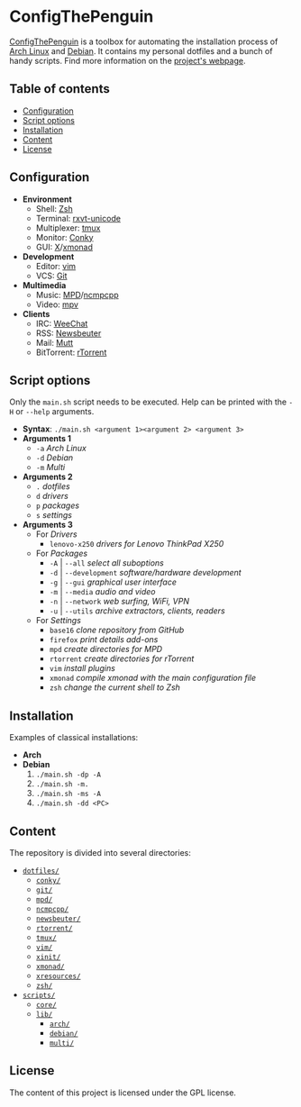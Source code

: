 # ConfigThePenguin
[ConfigThePenguin](https://github.com/sljrobin/ConfigThePenguin) is a toolbox for automating the installation process of [Arch Linux](https://www.archlinux.org/) and [Debian](https://www.debian.org/). It contains my personal dotfiles and a bunch of handy scripts. Find more information on the [project's webpage](https://sljrobin.org/work/configthepenguin).

## Table of contents
* [Configuration](https://github.com/sljrobin/ConfigThePenguin#configuration)
* [Script options](https://github.com/sljrobin/ConfigThePenguin#script-options)
* [Installation](https://github.com/sljrobin/ConfigThePenguin#installation)
* [Content](https://github.com/sljrobin/ConfigThePenguin#content)
* [License](https://github.com/sljrobin/ConfigThePenguin#license)

## Configuration
* __Environment__
    * Shell: [Zsh](http://www.zsh.org/)
    * Terminal: [rxvt-unicode](http://software.schmorp.de/pkg/rxvt-unicode.html)
    * Multiplexer: [tmux](https://tmux.github.io/)
    * Monitor: [Conky](https://github.com/brndnmtthws/conky)
    * GUI: [X](http://www.x.org/wiki/)/[xmonad](http://xmonad.org/)
* __Development__
    * Editor: [vim](http://www.vim.org/)
    * VCS: [Git](https://git-scm.com/)
* __Multimedia__
    * Music: [MPD](http://www.musicpd.org/)/[ncmpcpp](http://rybczak.net/ncmpcpp/)
    * Video: [mpv](https://mpv.io/)
* __Clients__
    * IRC: [WeeChat](https://weechat.org/)
    * RSS: [Newsbeuter](http://newsbeuter.org/)
    * Mail: [Mutt](http://www.mutt.org/)
    * BitTorrent: [rTorrent](https://rakshasa.github.io/rtorrent/)

## Script options
Only the `main.sh` script needs to be executed. Help can be printed with the `-H` or `--help` arguments.
* __Syntax__: `./main.sh <argument 1><argument 2> <argument 3>`
* __Arguments 1__
    * `-a` _Arch Linux_
    * `-d` _Debian_
    * `-m` _Multi_
* __Arguments 2__
    * `.` _dotfiles_
    * `d` _drivers_
    * `p` _packages_
    * `s` _settings_
* __Arguments 3__
    * For _Drivers_
        * `lenovo-x250` _drivers for Lenovo ThinkPad X250_
    * For _Packages_
        * `-A` | `--all` _select all suboptions_
        * `-d` | `--development` _software/hardware development_
        * `-g` | `--gui` _graphical user interface_
        * `-m` | `--media` _audio and video_
        * `-n` | `--network` _web surfing, WiFi, VPN_
        * `-u` | `--utils` _archive extractors, clients, readers_
    * For _Settings_
        * `base16` _clone repository from GitHub_
        * `firefox` _print details add-ons_
        * `mpd` _create directories for MPD_
        * `rtorrent` _create directories for rTorrent_
        * `vim` _install plugins_
        * `xmonad` _compile xmonad with the main configuration file_
        * `zsh` _change the current shell to Zsh_

## Installation
Examples of classical installations:
* __Arch__
* __Debian__
    1. `./main.sh -dp -A`
    2. `./main.sh -m.`
    3. `./main.sh -ms -A`
    4. `./main.sh -dd <PC>`

## Content
The repository is divided into several directories:
* [`dotfiles/`](/dotfiles/)
    * [`conky/`](/dotfiles/conky)
    * [`git/`](/dotfiles/git)
    * [`mpd/`](/dotfiles/mpd)
    * [`ncmpcpp/`](/dotfiles/ncmpcpp)
    * [`newsbeuter/`](/dotfiles/newsbeuter)
    * [`rtorrent/`](/dotfiles/rtorrent)
    * [`tmux/`](/dotfiles/tmux)
    * [`vim/`](/dotfiles/vim)
    * [`xinit/`](/dotfiles/xinit)
    * [`xmonad/`](/dotfiles/xmonad)
    * [`xresources/`](/dotfiles/xresources)
    * [`zsh/`](/dotfiles/zsh)
* [`scripts/`](/scripts/)
    * [`core/`](/scripts/core)
    * [`lib/`](/scripts/lib)
        * [`arch/`](/scripts/lib/arch)
        * [`debian/`](/scripts/lib/debian)
        * [`multi/`](/scripts/lib/multi)

## License
The content of this project is licensed under the GPL license.
